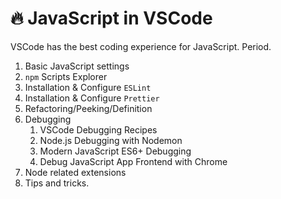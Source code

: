 # 🔥 JavaScript in VSCode

VSCode has the best coding experience for JavaScript. Period.

1. Basic JavaScript settings
2. `npm` Scripts Explorer
3. Installation & Configure `ESLint`
4. Installation & Configure `Prettier`
5. Refactoring/Peeking/Definition
6. Debugging
    1. VSCode Debugging Recipes
    2. Node.js Debugging with Nodemon
    3. Modern JavaScript ES6+ Debugging
    4. Debug JavaScript App Frontend with Chrome
7. Node related extensions
8. Tips and tricks.
